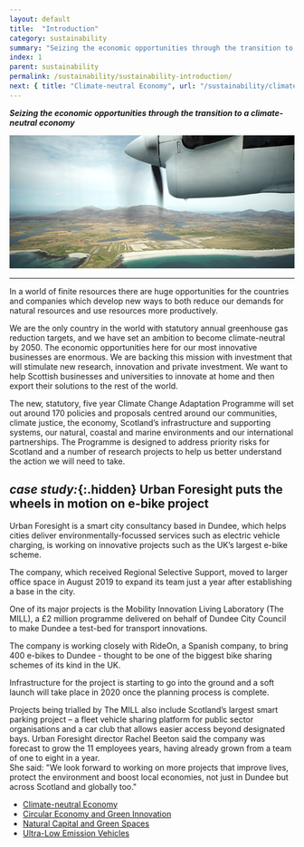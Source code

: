 ```yaml
---
layout: default
title:  "Introduction"
category: sustainability
summary: "Seizing the economic opportunities through the transition to a climate-neutral economy"
index: 1
parent: sustainability
permalink: /sustainability/sustainability-introduction/
next: { title: "Climate-neutral Economy", url: "/sustainability/climate-neutral-economy/" }
---
```

***Seizing the economic opportunities through the transition to a climate-neutral economy***

![A photograph of an aeroplane flying over Uist](/assets/images/pageimages/Sustainability.44.jpg)  

---

In a world of finite resources there are huge opportunities for the countries and companies which develop new ways to both reduce our demands for natural resources and use resources more productively.  

We are the only country in the world with statutory annual greenhouse gas reduction targets, and we have set an ambition to become climate-neutral by 2050.  The economic opportunities here for our most innovative businesses are enormous. We are backing this mission with investment that will stimulate new research, innovation and private investment. We want to help Scottish businesses and universities to innovate at home and then export their solutions to the rest of the world.  

The new, statutory, five year Climate Change Adaptation Programme will set out around 170 policies and proposals centred around our communities, climate justice, the economy, Scotland’s infrastructure and supporting systems, our natural, coastal and marine environments and our international partnerships. The Programme is designed to address priority risks for Scotland and a number of research projects to help us better understand the action we will need to take.  

<div class="case-study" markdown="1">

## *case study:*{:.hidden} Urban Foresight puts the wheels in motion on e-bike project

Urban Foresight is a smart city consultancy based in Dundee, which helps cities deliver environmentally-focussed services such as electric vehicle charging, is working on innovative projects such as the UK’s largest e-bike scheme.  

The company, which received Regional Selective Support, moved to larger office space in August 2019 to expand its team just a year after establishing a base in the city.  

One of its major projects is the Mobility Innovation Living Laboratory (The MILL), a £2 million programme delivered on behalf of Dundee City Council to make Dundee a test-bed for transport innovations.  

The company is working closely with RideOn, a Spanish company, to bring 400 e-bikes to Dundee - thought to be one of the biggest bike sharing schemes of its kind in the UK.  

Infrastructure for the project is starting to go into the ground and a soft launch will take place in 2020 once the planning process is complete.  

Projects being trialled by The MILL also include Scotland’s largest smart parking project – a fleet vehicle sharing platform for public sector organisations and a car club that allows easier access beyond designated bays.
Urban Foresight director Rachel Beeton said the company was forecast to grow the 11 employees years, having already grown from a team of one to eight in a year.  
She said: "We look forward to working on more projects that improve lives, protect the environment and boost local economies, not just in Dundee but across Scotland and globally too."
</div>

* [Climate-neutral Economy](/sustainability/climate-neutral-economy/)
* [Circular Economy and Green Innovation](/sustainability/circular-economy/)
* [Natural Capital and Green Spaces](/sustainability/natural-capital/)
* [Ultra-Low Emission Vehicles](/sustainability/ultra-low-emission-vehicles/)
